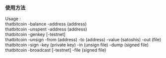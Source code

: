 ### 使用方法

Usage :  
  thatbitcoin -balance -address (address)  
  thatbitcoin -unspent -address (address)  
  thatbitcoin -genkey [-testnet]  
  thatbitcoin -unsign -from (address) -to (address) -value (satoshis) -out (file)  
  thatbitcoin -sign -key (private key) -in (unsign file) -dump (signed file)  
  thatbitcoin -broadcast [-testnet] -file (signed file)  
